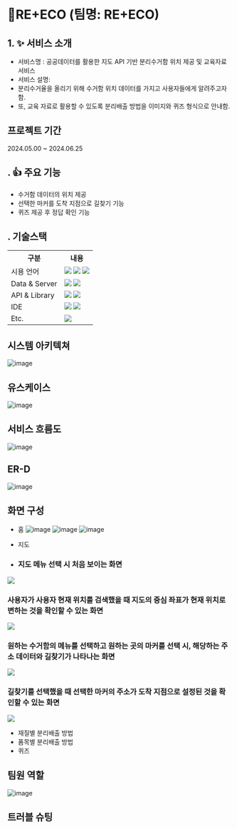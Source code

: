 # 🌱RE+ECO (팀명: RE+ECO)

## 1. ✨ 서비스 소개
* 서비스명 : 공공데이터를 활용한 지도 API 기반 분리수거함 위치 제공 및 교육자료 서비스
* 서비스 설명:
* 분리수거율을 올리기 위해 수거함 위치 데이터를 가지고 사용자들에게 알려주고자 함.
* 또, 교육 자료로 활용할 수 있도록 분리배출 방법을 이미지와 퀴즈 형식으로 안내함.

## 프로젝트 기간
2024.05.00 ~ 2024.06.25

## . 👍 주요 기능
* 수거함 데이터의 위치 제공
* 선택한 마커를 도착 지점으로 길찾기 기능
* 퀴즈 제공 후 정답 확인 기능


## . 기술스택
<table>
  <tr>
    <th>구분</th>
    <th>내용</th>
  </tr>
   <tr>
    <td>시용 언어</td>
    <td>
      <img src="https://img.shields.io/badge/javascript-F7DF1E?style=for-the-badge&logo=javascript&logoColor=black">
      <img src="https://img.shields.io/badge/HTML-E34F26?style=for-the-badge&logo=html5&logoColor=white">
      <img src="https://img.shields.io/badge/CSS-1572B6?style=for-the-badge&logo=css3&logoColor=white">
    </td>
  </tr>
   <tr>
    <td>Data & Server</td>
    <td>
      <img src="https://img.shields.io/badge/Apache Tomcat 9.0-D22128?style=for-the-badge&logo=Apache Tomcat&logoColor=white"/> 
      <img src="https://img.shields.io/badge/heidi sql-83B81A?style=for-the-badge">
    </td>
  </tr>
   <tr>
    <td>API & Library</td>
    <td>
      <img src="https://img.shields.io/badge/Kakao Map Api-007CE2?style=for-the-badge&logo=KaKao Map Api&logoColor=white">
      <img src="https://img.shields.io/badge/My Batis-191A1B?style=for-the-badge">
    </td>
  </tr>
   <tr>
    <td>IDE</td>
    <td>
      <img src="https://img.shields.io/badge/VSCode-007ACC?style=for-the-badge&logo=VisualStudioCode&logoColor=white"/>
      <img src="https://img.shields.io/badge/Spring-6DB33F?style=for-the-badge&logo=Spring&logoColor=white"/> 
    </td>
  </tr>
   <tr>
    <td>Etc.</td>
    <td>
      <img src="https://img.shields.io/badge/GitHub-181717?style=for-the-badge&logo=GitHub&logoColor=white"/>
    </td>
  </tr>
</table>

## 시스템 아키텍쳐
![image](https://github.com/2024-SMHRD-SW-DataDesign-1/recycle/assets/109200207/cce9961a-aed9-4a1f-b3b8-bac39ecbce0b)



## 유스케이스
![image](https://github.com/2024-SMHRD-SW-DataDesign-1/recycle/assets/109200207/ce440ca7-e490-4579-b5cd-6660ab689cc8)


## 서비스 흐름도
![image](https://github.com/2024-SMHRD-SW-DataDesign-1/recycle/assets/109200207/b2eecc0d-959e-4bbf-a50b-814eb374f2b7)


## ER-D
![image](https://github.com/2024-SMHRD-SW-DataDesign-1/recycle/assets/109200207/053c0db4-ab88-483a-b25f-0dfb14e837f4)


## 화면 구성
* 홈
  ![image](https://github.com/2024-SMHRD-SW-DataDesign-1/recycle/assets/109200207/1f3fab31-bff9-4105-8db4-93314873d3d5)
  ![image](https://github.com/2024-SMHRD-SW-DataDesign-1/recycle/assets/109200207/525191a1-244f-4f1f-839b-ff42aedd584f)
  ![image](https://github.com/2024-SMHRD-SW-DataDesign-1/recycle/assets/109200207/16910c83-eb03-4cdd-9410-fb841a12de01)

* 지도
* <h3>지도 메뉴 선택 시 처음 보이는 화면</h3>
<img src="https://github.com/2024-SMHRD-SW-DataDesign-1/recycle/assets/109200207/62f491e7-836b-419b-8a9c-4001d7ac8b10">
<h3>사용자가 사용자 현재 위치를 검색했을 때 지도의 중심 좌표가 현재 위치로 변하는 것을 확인할 수 있는 화면</h3>
<img src="https://github.com/2024-SMHRD-SW-DataDesign-1/recycle/assets/109200207/7953e474-1c86-4d88-954d-0285f4bc7537">
<h3>원하는 수거함의 메뉴를 선택하고 원하는 곳의 마커를 선택 시, 해당하는 주소 데이터와 길찾기가 나타나는 화면</h3>
<img src="https://github.com/2024-SMHRD-SW-DataDesign-1/recycle/assets/109200207/2ffbb807-5ae3-4f37-a95f-3fa6dd54d1c8">
<h3>길찾기를 선택했을 때 선택한 마커의 주소가 도착 지점으로 설정된 것을 확인할 수 있는 화면</h3>
<img src="https://github.com/2024-SMHRD-SW-DataDesign-1/recycle/assets/109200207/fdb81d49-3696-4bb3-8ef0-c200ed472242">






* 재질별 분리배출 방법
* 품목별 분리배출 방법
* 퀴즈


## 팀원 역할
![image](https://github.com/2024-SMHRD-SW-DataDesign-1/recycle/assets/109200207/093b4476-c7e5-414d-911e-293a693bc933)


## 트러블 슈팅




